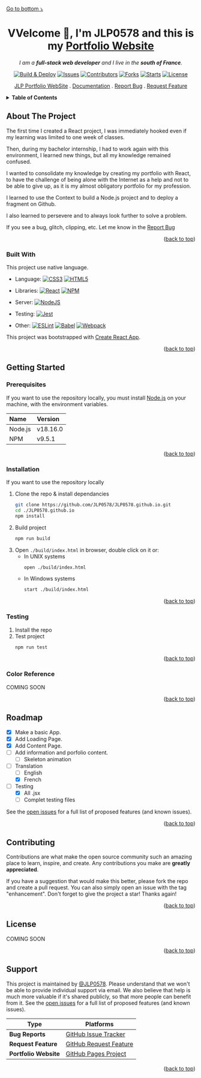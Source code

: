 <a name="readme-top"></a>
<p align="left"><a href="#readme-bottom">Go to bottom ⤵</a></p>
<!-- START CENTER -->
<div align="center">

# VVelcome 👋, I'm JLP0578 and this is my [Portfolio Website](https://jlp0578.github.io/)
_I am a **full-stack web developer** and I live in the **south of France**._

[![Build & Deploy][Build&Deploy-shield]][Build&Deploy-url]
[![Issues][issues-shield]][issues-url]
[![Contributors][contributors-shield]][contributors-url]
[![Forks][forks-shield]][forks-url]
[![Starts][stars-shield]][stars-url]
[![License][license-shield]][license-url]

[JLP Portfolio WebSite](https://jlp0578.github.io/)
.
[Documentation](https://github.com/JLP0578/JLP0578.github.io/wiki)
. 
[Report Bug](https://github.com/JLP0578/JLP0578.github.io/issues/)
. 
[Request Feature](https://github.com/JLP0578/JLP0578.github.io/issues/)

</div>

<!-- SOMMAIRE -->
<details>
    <summary>
        <strong>
            Table of Contents
        </strong>
    </summary>
    <ul>
        <li>
            <a href="#about-the-project">About The Project</a>
            <ul>
                <li><a href="#built-with">Built With</a></li>
                <li><a href="#color-reference">Color Reference</a></li>
            </ul>
        </li>
        <li>
            <a href="#getting-started">Getting Started</a>
            <ul>
                <li><a href="#prerequisites">Prerequisites</a></li>
                <li><a href="#installation">Installation</a></li>
                <li><a href="#testing">Testing</a></li>
                <li><a href="#color-reference">Color Reference</a></li>
            </ul>
        </li>
        <li><a href="#roadmap">Roadmap</a></li>
        <li><a href="#contributing">Contributing</a></li>
        <li><a href="#license">License</a></li>
        <li><a href="#support">Support</a></li>
    </ul>
</details>

<!-- A PROPOS DU PROJET -->
## About The Project

The first time I created a React project, I was immediately hooked even if my learning was limited to one week of classes.

Then, during my bachelor internship, I had to work again with this environment, I learned new things, but all my knowledge remained confused.

I wanted to consolidate my knowledge by creating my portfolio with React, to have the challenge of being alone with the Internet as a help and not to be able to give up, as it is my almost obligatory portfolio for my profession.

I learned to use the Context to build a Node.js project and to deploy a fragment on Github.

I also learned to persevere and to always look further to solve a problem.

If you see a bug, glitch, clipping, etc. Let me know in the [Report Bug](https://github.com/JLP0578/JLP0578.github.io/issues/)

<p align="right">(<a href="#readme-top">back to top</a>)</p>

<!-- BUILD -->
### Built With

This project use native language.
- Language: 
[![CSS3][CSS3.com]][CSS3-url]
[![HTML5][HTML5.com]][HTML5-url]

- Libraries:
[![React][React.com]][React-url]
[![NPM][NPM.com]][NPM-url]

- Server:
[![NodeJS][NodeJS.com]][NodeJS-url]

- Testing: 
[![Jest][Jest.com]][Jest-url]

- Other:
[![ESLint][ESLint.com]][ESLint-url]
[![Babel][Babel.com]][Babel-url]
[![Webpack][Webpack.com]][Webpack-url]


This project was bootstrapped with [Create React App](https://github.com/facebook/create-react-app).

<p align="right">(<a href="#readme-top">back to top</a>)</p>

<!-- Getting Started -->
## Getting Started
<!-- Prerequis -->
### Prerequisites

If you want to use the repository locally, you must install [Node.js][NodeJS-download-url] on your machine, with the environment variables.

|   Name  |  Version |
| :------ | :------- |
| Node.js | v18.16.0 |
| NPM     | v9.5.1   |

<p align="right">(<a href="#readme-top">back to top</a>)</p>

<!-- INSTALLATION -->
### Installation

If you want to use the repository locally

1. Clone the repo & install dependancies
    ```sh
    git clone https://github.com/JLP0578/JLP0578.github.io.git
    cd ./JLP0578.github.io
    npm install
    ```
2. Build project
    ```sh
    npm run build
    ```
3. Open `./build/index.html` in browser, double click on it or:
    - In UNIX systems
        ```sh
        open ./build/index.html
        ```
    - In Windows systems
        ```sh
        start ./build/index.html
        ```

<p align="right">(<a href="#readme-top">back to top</a>)</p>

<!-- INSTALLATION -->
### Testing

1. Install the repo
2. Test project
    ```sh
    npm run test
    ```

<p align="right">(<a href="#readme-top">back to top</a>)</p>


<!-- Color Reference -->
### Color Reference

COMING SOON
<!--
| Color | Hexadecimal | Element (CSS Selector) |
| :--: | :--: | :--: |
| Primary Color | ![#f2f2f2](https://via.placeholder.com/10/f2f2f2?text=+) #f2f2f2 | `body` |
| Secondary Color | ![#ffffff](https://via.placeholder.com/10/ffffff?text=+) #ffffff | `form` |
| Text Color | ![#000000](https://via.placeholder.com/10/000000?text=+) #000000 | `label, input, select` |
| Progress bar 0% | ![#f63a0f](https://via.placeholder.com/10/f63a0f?text=+) #f63a0f | `div#progress-bar` |
| Progress bar 25% | ![#f27011](https://via.placeholder.com/10/f27011?text=+) #f27011 | `div#progress-bar` |
| Progress bar 50% | ![#f2b01e](https://via.placeholder.com/10/f2b01e?text=+) #f2b01e | `div#progress-bar` |
| Progress bar 75% | ![#f2d31b](https://via.placeholder.com/10/f2d31b?text=+) #f2d31b | `div#progress-bar` |
| Progress bar 100% | ![#86e01e](https://via.placeholder.com/10/86e01e?text=+) #86e01e | `div#progress-bar` | 
-->

<p align="right">(<a href="#readme-top">back to top</a>)</p>

<!-- ROADMAP -->
## Roadmap

- [x] Make a basic App.
- [x] Add Loading Page.
- [x] Add Content Page.
- [ ] Add information and porfolio content.
    - [ ] Skeleton animation
- [ ] Translation
    - [ ] English
    - [x] French
- [ ] Testing
    - [x] All .jsx
    - [ ] Complet testing files

See the [open issues](https://github.com/JLP0578/JLP0578.github.io/issues) for a full list of proposed features (and known issues).


<p align="right">(<a href="#readme-top">back to top</a>)</p>

<!-- CONTRIBUTION -->
## Contributing

Contributions are what make the open source community such an amazing place to learn, inspire, and create. Any contributions you make are **greatly appreciated**.

If you have a suggestion that would make this better, please fork the repo and create a pull request. You can also simply open an issue with the tag "enhancement".
Don't forget to give the project a star! Thanks again!

<p align="right">(<a href="#readme-top">back to top</a>)</p>

<!-- LICENSE -->
## License

COMING SOON
<!-- Distributed under the GNU/GPL v3.0 License. See [LICENSE](https://github.com/JLP0578/JLP0578.github.io/blob/main/LICENSE) for more information.  -->

<p align="right">(<a href="#readme-top">back to top</a>)</p>

## Support

This project is maintained by [@JLP0578](https://github.com/JLP0578). 
Please understand that we won't be able to provide individual support via email. 
We also believe that help is much more valuable if it's shared publicly, so that more people can benefit from it.
See the [open issues](https://github.com/JLP0578/JLP0578.github.io/issues) for a full list of proposed features (and known issues).

| Type | Platforms |
| -- | -- |
| **Bug Reports** | [GitHub Issue Tracker](https://github.com/JLP0578/JLP0578.github.io/issues) |
| **Request Feature** | [GitHub Request Feature](https://github.com/JLP0578/JLP0578.github.io/issues) |
| **Portfolio Website** | [GitHub Pages Project](https://jlp0578.github.io/) |


<!-- | **Report a security vulnerability** | See [SECURITY.md](SECURITY.md) | -->
<!-- | **View license** | See [LICENSE.md](LICENSE.md) | -->

<p align="right">(<a href="#readme-top">back to top</a>)</p>
<a name="readme-bottom"></a>

<!-- MARKDOWN LINKS & IMAGES -->
<!-- https://www.markdownguide.org/basic-syntax/#reference-style-links -->

<!-- EXTERNAL LINK -->
[NodeJS-download-url]: https://nodejs.org/en/download

<!-- BADGES -->
[Build&Deploy-shield]: https://github.com/JLP0578/JLP0578.github.io/actions/workflows/Build&Deploy.yml/badge.svg?branch=node-v
[Build&Deploy-url]: https://github.com/JLP0578/JLP0578.github.io/actions/workflows/Build&Deploy.yml

[contributors-shield]: https://img.shields.io/github/contributors/JLP0578/JLP0578.github.io.svg?style=flat
[contributors-url]: https://github.com/JLP0578/JLP0578.github.io/graphs/contributors

[forks-shield]: https://img.shields.io/github/forks/JLP0578/JLP0578.github.io.svg?style=flat
[forks-url]: https://github.com/JLP0578/JLP0578.github.io/network/members

[stars-shield]: https://img.shields.io/github/stars/JLP0578/JLP0578.github.io.svg?style=flat
[stars-url]: https://github.com/JLP0578/JLP0578.github.io/stargazers

[issues-shield]: https://img.shields.io/github/issues/JLP0578/JLP0578.github.io.svg?style=flat
[issues-url]: https://github.com/JLP0578/JLP0578.github.io/issues

[license-shield]: https://img.shields.io/github/license/JLP0578/JLP0578.github.io.svg?style=flat
[license-url]: https://github.com/JLP0578/JLP0578.github.io/blob/master/LICENSE

<!-- OUTIlS UTILISE -->
[NodeJS.com]: https://img.shields.io/badge/-NodeJS-6DA55F?style=flat-square&logo=node.js&logoColor=white
[NodeJS-url]: https://nodejs.org/

[React.com]: https://img.shields.io/badge/-React-20232a?style=flat-square&logo=react&logoColor=61DAFB
[React-url]: https://fr.reactjs.org/

[CSS3.com]: https://img.shields.io/badge/-CSS3-1572B6?style=flat-square&logo=css3&logoColor=white
[CSS3-url]: https://developer.mozilla.org/fr/docs/Web/CSS

[HTML5.com]: https://img.shields.io/badge/-HTML5-E34F26?style=flat-square&logo=html5&logoColor=white
[HTML5-url]: https://developer.mozilla.org/fr/docs/Web/HTML

[Jest.com]: https://img.shields.io/badge/-Jest-C21325?style=flat-square&logo=Jest&logoColor=white
[Jest-url]: https://jestjs.io/

[Webpack.com]: https://img.shields.io/badge/-Webpack-8DD6F9?style=flat-square&logo=webpack&logoColor=black
[Webpack-url]: https://webpack.js.org/

[Babel.com]: https://img.shields.io/badge/-Babel-F9DC3e?style=flat-square&logo=babel&logoColor=black
[Babel-url]: https://babeljs.io/

[NPM.com]: https://img.shields.io/badge/-NPM-cc3534?style=flat-square&logo=npm&logoColor=white
[NPM-url]: https://www.npmjs.com/

[ESLint.com]: https://img.shields.io/badge/-ESLint-4B3263?style=flat-square&logo=eslint&logoColor=white
[ESLint-url]: https://eslint.org/